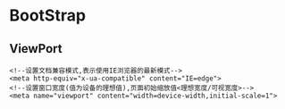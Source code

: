 # BootStrap
## ViewPort
>
    <!--设置文档兼容模式,表示使用IE浏览器的最新模式-->
    <meta http-equiv="x-ua-compatible" content="IE=edge">
    <!--设置窗口宽度(值为设备的理想值),页面初始缩放值<理想宽度/可视宽度>-->
    <meta name="viewport" content="width=device-width,initial-scale=1">